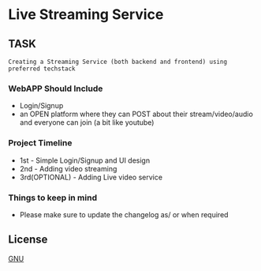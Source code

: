 # Live Streaming Service

<!-- Remove This After 1st PR -->
## TASK
`Creating a Streaming Service (both backend and frontend) using preferred techstack`

### WebAPP Should Include
- Login/Signup
- an OPEN platform where they can POST about their stream/video/audio and everyone can join (a bit like youtube)

### Project Timeline 

- 1st - Simple Login/Signup and UI design 
- 2nd - Adding video streaming 
- 3rd(OPTIONAL) - Adding Live video service

### Things to keep in mind
- Please make sure to update the changelog as/ or when required

## License
[GNU](https://choosealicense.com/licenses/gpl-3.0/)
